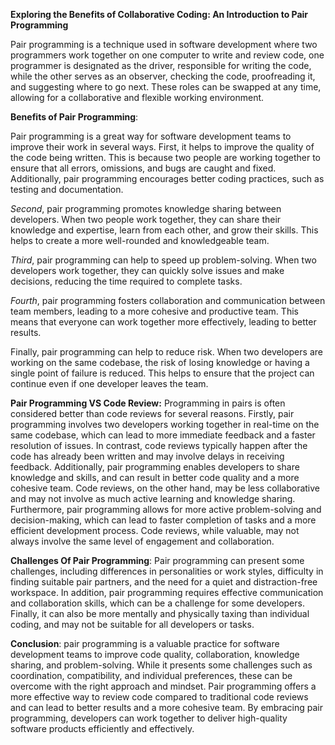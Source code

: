 **Exploring the Benefits of Collaborative Coding: An Introduction to Pair Programming**

Pair programming is a technique used in software development where two programmers work together on one computer to write and review code, one programmer is designated as the driver, responsible for writing the code, while the other serves as an observer, checking the code, proofreading it, and suggesting where to go next. These roles can be swapped at any time, allowing for a collaborative and flexible working environment.

**Benefits of Pair Programming**:

Pair programming is a great way for software development teams to improve their work in several ways. First, it helps to improve the quality of the code being written. This is because two people are working together to ensure that all errors, omissions, and bugs are caught and fixed. Additionally, pair programming encourages better coding practices, such as testing and documentation.

*Second*, pair programming promotes knowledge sharing between developers. When two people work together, they can share their knowledge and expertise, learn from each other, and grow their skills. This helps to create a more well-rounded and knowledgeable team.

*Third*, pair programming can help to speed up problem-solving. When two developers work together, they can quickly solve issues and make decisions, reducing the time required to complete tasks.

*Fourth*, pair programming fosters collaboration and communication between team members, leading to a more cohesive and productive team. This means that everyone can work together more effectively, leading to better results.

Finally, pair programming can help to reduce risk. When two developers are working on the same codebase, the risk of losing knowledge or having a single point of failure is reduced. This helps to ensure that the project can continue even if one developer leaves the team.

**Pair Programming VS Code Review:**
Programming in pairs is often considered better than code reviews for several reasons. Firstly, pair programming involves two developers working together in real-time on the same codebase, which can lead to more immediate feedback and a faster resolution of issues. In contrast, code reviews typically happen after the code has already been written and may involve delays in receiving feedback.
Additionally, pair programming enables developers to share knowledge and skills, and can result in better code quality and a more cohesive team. Code reviews, on the other hand, may be less collaborative and may not involve as much active learning and knowledge sharing.
Furthermore, pair programming allows for more active problem-solving and decision-making, which can lead to faster completion of tasks and a more efficient development process. Code reviews, while valuable, may not always involve the same level of engagement and collaboration.

**Challenges Of Pair Programming**:
Pair programming can present some challenges, including differences in personalities or work styles, difficulty in finding suitable pair partners, and the need for a quiet and distraction-free workspace. In addition, pair programming requires effective communication and collaboration skills, which can be a challenge for some developers. Finally, it can also be more mentally and physically taxing than individual coding, and may not be suitable for all developers or tasks.

**Conclusion**:
pair programming is a valuable practice for software development teams to improve code quality, collaboration, knowledge sharing, and problem-solving. While it presents some challenges such as coordination, compatibility, and individual preferences, these can be overcome with the right approach and mindset. Pair programming offers a more effective way to review code compared to traditional code reviews and can lead to better results and a more cohesive team. By embracing pair programming, developers can work together to deliver high-quality software products efficiently and effectively.

